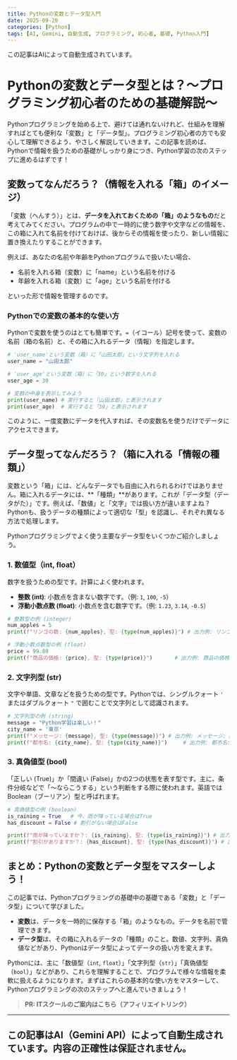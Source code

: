 ```yaml
---
title: Pythonの変数とデータ型入門
date: 2025-09-20
categories: [Python]
tags: [AI, Gemini, 自動生成, プログラミング, 初心者, 基礎, Python入門]
---
```


この記事はAIによって自動生成されています。

# Pythonの変数とデータ型とは？〜プログラミング初心者のための基礎解説〜

Pythonプログラミングを始める上で、避けては通れないけれど、仕組みを理解すればとても便利な「変数」と「データ型」。プログラミング初心者の方でも安心して理解できるよう、やさしく解説していきます。この記事を読めば、Pythonで情報を扱うための基礎がしっかり身につき、Python学習の次のステップに進めるはずです！

## 変数ってなんだろう？（情報を入れる「箱」のイメージ）

「変数（へんすう）」とは、**データを入れておくための「箱」のようなもの**だと考えてみてください。プログラムの中で一時的に使う数字や文字などの情報を、この箱に入れて名前を付けておけば、後からその情報を使ったり、新しい情報に置き換えたりすることができます。

例えば、あなたの名前や年齢をPythonプログラムで扱いたい場合、

*   名前を入れる箱（変数）に「name」という名前を付ける
*   年齢を入れる箱（変数）に「age」という名前を付ける

といった形で情報を管理するのです。

### Pythonでの変数の基本的な使い方

Pythonで変数を使うのはとても簡単です。`=`（イコール）記号を使って、変数の名前（箱の名前）と、その箱に入れるデータ（情報）を指定します。

```python
# 'user_name'という変数（箱）に「山田太郎」という文字列を入れる
user_name = "山田太郎"

# 'user_age'という変数（箱）に「30」という数字を入れる
user_age = 30

# 変数の中身を表示してみよう
print(user_name) # 実行すると「山田太郎」と表示されます
print(user_age)  # 実行すると「30」と表示されます
```
このように、一度変数にデータを代入すれば、その変数名を使うだけでデータにアクセスできます。

## データ型ってなんだろう？（箱に入れる「情報の種類」）

変数という「箱」には、どんなデータでも自由に入れられるわけではありません。箱に入れるデータには、**「種類」**があります。これが「データ型（データがた）」です。例えば、「数値」と「文字」では扱い方が違いますよね？ Pythonも、扱うデータの種類によって適切な「型」を認識し、それぞれ異なる方法で処理します。

Pythonプログラミングでよく使う主要なデータ型をいくつかご紹介しましょう。

### 1. 数値型（int, float）

数字を扱うための型です。計算によく使われます。

*   **整数 (int)**: 小数点を含まない数字です。（例: `1`, `100`, `-5`）
*   **浮動小数点数 (float)**: 小数点を含む数字です。（例: `1.23`, `3.14`, `-0.5`）

```python
# 整数型の例 (integer)
num_apples = 5
print(f"リンゴの数: {num_apples}, 型: {type(num_apples)}") # 出力例: リンゴの数: 5, 型: <class 'int'>

# 浮動小数点数型の例 (float)
price = 99.80
print(f"商品の価格: {price}, 型: {type(price)}")       # 出力例: 商品の価格: 99.8, 型: <class 'float'>
```

### 2. 文字列型 (str)

文字や単語、文章などを扱うための型です。Pythonでは、シングルクォート `'` またはダブルクォート `"` で囲むことで文字列として認識されます。

```python
# 文字列型の例 (string)
message = "Python学習は楽しい！"
city_name = '東京'
print(f"メッセージ: {message}, 型: {type(message)}") # 出力例: メッセージ: Python学習は楽しい！, 型: <class 'str'>
print(f"都市名: {city_name}, 型: {type(city_name)}")     # 出力例: 都市名: 東京, 型: <class 'str'>
```

### 3. 真偽値型 (bool)

「正しい (True)」か「間違い (False)」かの2つの状態を表す型です。主に、条件分岐などで「〜ならこうする」という判断をする際に使われます。英語ではBoolean（ブーリアン）型と呼ばれます。

```python
# 真偽値型の例 (boolean)
is_raining = True   # 今、雨が降っている場合はTrue
has_discount = False # 割引がない場合はFalse

print(f"雨が降っていますか？: {is_raining}, 型: {type(is_raining)}") # 出力例: 雨が降っていますか？: True, 型: <class 'bool'>
print(f"割引がありますか？: {has_discount}, 型: {type(has_discount)}") # 出力例: 割引がありますか？: False, 型: <class 'bool'>
```

## まとめ：Pythonの変数とデータ型をマスターしよう！

この記事では、Pythonプログラミングの基礎中の基礎である「変数」と「データ型」について学びました。

*   **変数**は、データを一時的に保存する「箱」のようなもの。データを名前で管理できます。
*   **データ型**は、その箱に入れるデータの「種類」のこと。数値、文字列、真偽値などがあり、Pythonはデータ型によってデータの扱い方を変えます。

Pythonには、主に「数値型（`int`, `float`）」「文字列型（`str`）」「真偽値型（`bool`）」などがあり、これらを理解することで、プログラムで様々な情報を柔軟に扱えるようになります。まずはこれらの基本的な使い方をマスターして、Pythonプログラミングの次のステップへと進んでいきましょう！
> **PR: ITスクールのご案内はこちら（アフィリエイトリンク）**

---
この記事はAI（Gemini API）によって自動生成されています。内容の正確性は保証されません。
---
